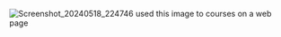 ![Screenshot_20240518_224746](https://github.com/Shreyansh-1Tiwari/coaching-institute-wave/assets/130983099/cdbceb9c-832e-496f-b1db-eda6e2c3fcbd)
used this image to courses on a web page
